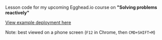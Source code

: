 Lesson code for my upcoming Egghead.io course on **"Solving problems reactively"**

[View example deployment here](https://vigilant-visvesvaraya-945613.netlify.com/)

Note: best viewed on a phone screen (`F12` in Chrome, then `CMD+SHIFT+M`)
